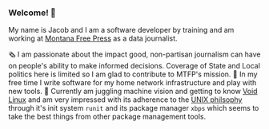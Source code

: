 ### Welcome! 👋

My name is Jacob and I am a software developer by training and am working at [Montana Free Press](https://montanafreepress.org/) as a data journalist. 

🗞️ I am passionate about the impact good, non-partisan journalism can have on people's ability to make informed decisions. Coverage of State and Local politics here is limited so I am glad to contribute to MTFP's mission.
🐳 In my free time I write software for my home network infrastructure and play with new tools. 
🧠 Currently am juggling machine vision and getting to know [Void Linux](https://voidlinux.org/) and am very impressed with its adherence to the [UNIX philsophy](https://en.wikipedia.org/wiki/Unix_philosophy) through it's init system `runit` and its package manager `xbps` which seems to take the best things from other package management tools.

<!--
**jolness1/jolness1** is a ✨ _special_ ✨ repository because its `README.md` (this file) appears on your GitHub profile.

Here are some ideas to get you started:

- 🔭 I’m currently working on ...
- 🌱 I’m currently learning ...
- 👯 I’m looking to collaborate on ...
- 🤔 I’m looking for help with ...
- 💬 Ask me about ...
- 📫 How to reach me: ...
- 😄 Pronouns: ...
- ⚡ Fun fact: ...
-->
